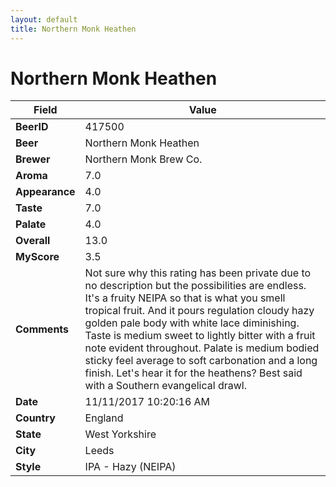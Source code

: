 ```yaml
---
layout: default
title: Northern Monk Heathen
---
```


# Northern Monk Heathen

| Field         | Value     |
|---------------|-----------|
| **BeerID** | 417500 |
| **Beer** | Northern Monk Heathen |
| **Brewer** | Northern Monk Brew Co. |
| **Aroma** | 7.0 |
| **Appearance** | 4.0 |
| **Taste** | 7.0 |
| **Palate** | 4.0 |
| **Overall** | 13.0 |
| **MyScore** | 3.5 |
| **Comments** | Not sure why this rating has been private due to no description but the possibilities are endless. It's a fruity NEIPA so that is what you smell tropical fruit. And it pours regulation cloudy hazy golden pale body with white lace diminishing. Taste is medium sweet to lightly bitter with a fruit note evident throughout. Palate is medium bodied sticky feel average to soft carbonation and a long finish. Let's hear it for the heathens? Best said with a Southern evangelical drawl. |
| **Date** | 11/11/2017 10:20:16 AM |
| **Country** | England |
| **State** | West Yorkshire |
| **City** | Leeds |
| **Style** | IPA - Hazy (NEIPA) |
